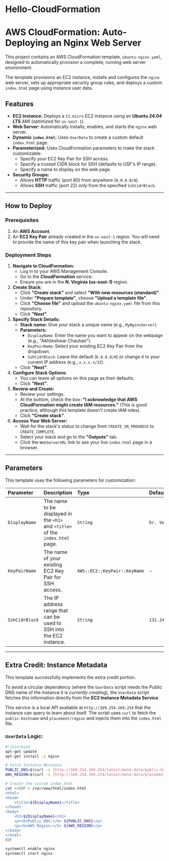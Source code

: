# Hello-CloudFormation

# AWS CloudFormation: Auto-Deploying an Nginx Web Server

This project contains an AWS CloudFormation template, `ubuntu-nginx.yaml`, designed to automatically provision a complete, running web server environment.

The template provisions an EC2 instance, installs and configures the `nginx` web server, sets up appropriate security group rules, and deploys a custom `index.html` page using instance user data.

## Features

* **EC2 Instance:** Deploys a `t2.micro` EC2 instance using an **Ubuntu 24.04 LTS** AMI (optimized for `us-east-1`).
* **Web Server:** Automatically installs, enables, and starts the `nginx` web server.
* **Dynamic `index.html`:** Uses `UserData` to create a custom default `index.html` page.
* **Parameterized:** Uses CloudFormation parameters to make the stack customizable:
    * Specify your EC2 Key Pair for SSH access.
    * Specify a trusted CIDR block for SSH (defaults to USF's IP range).
    * Specify a name to display on the web page.
* **Security Groups:**
    * Allows **HTTP** traffic (port 80) from anywhere (`0.0.0.0/0`).
    * Allows **SSH** traffic (port 22) *only* from the specified `SshCidrBlock`.

---

## How to Deploy

### Prerequisites

1.  An **AWS Account**.
2.  An **EC2 Key Pair** already created in the `us-east-1` region. You will need to provide the name of this key pair when launching the stack.

### Deployment Steps

1.  **Navigate to CloudFormation:**
    * Log in to your AWS Management Console.
    * Go to the **CloudFormation** service.
    * Ensure you are in the **N. Virginia (us-east-1)** region.
2.  **Create Stack:**
    * Click **"Create stack"** and select **"With new resources (standard)"**.
    * Under **"Prepare template"**, choose **"Upload a template file"**.
    * Click **"Choose file"** and upload the `ubuntu-nginx.yaml` file from this repository.
    * Click **"Next"**.
3.  **Specify Stack Details:**
    * **Stack name:** Give your stack a unique name (e.g., `MyNginxServer`).
    * **Parameters:**
        * `DisplayName`: Enter the name you want to appear on the webpage (e.g., "Akhileshwar Chauhan").
        * `KeyPairName`: Select your existing EC2 Key Pair from the dropdown.
        * `SshCidrBlock`: Leave the default (`0.0.0.0/0`) or change it to your current IP address (e.g., `x.x.x.x/32`).
    * Click **"Next"**.
4.  **Configure Stack Options:**
    * You can leave all options on this page as their defaults.
    * Click **"Next"**.
5.  **Review and Create:**
    * Review your settings.
    * At the bottom, check the box: **"I acknowledge that AWS CloudFormation might create IAM resources."** (This is good practice, although this template doesn't create IAM roles).
    * Click **"Create stack"**.
6.  **Access Your Web Server:**
    * Wait for the stack's status to change from `CREATE_IN_PROGRESS` to `CREATE_COMPLETE`.
    * Select your stack and go to the **"Outputs"** tab.
    * Click the `WebServerURL` link to see your live `index.html` page in a browser.

---

## Parameters

This template uses the following parameters for customization:

| Parameter | Description | Type | Default |
| :--- | :--- | :--- | :--- |
| `DisplayName` | The name to be displayed in the `<h1>` and `<title>` of the `index.html` page. | `String` | `Dr. Ventura` |
| `KeyPairName` | The name of your existing EC2 Key Pair for SSH access. | `AWS::EC2::KeyPair::KeyName` | - |
| `SshCidrBlock` | The IP address range that can be used to SSH into the EC2 instance. | `String` | `131.247.0.0/16` |

---

## Extra Credit: Instance Metadata

This template successfully implements the extra credit portion.

To avoid a circular dependency (where the `UserData` script needs the Public DNS name of the instance it is *currently creating*), the `UserData` script fetches this information directly from the **EC2 Instance Metadata Service**.

This service is a local API available at `http://169.254.169.254` that the instance can query to learn about itself. The script uses `curl` to fetch the `public-hostname` and `placement/region` and injects them into the `index.html` file.

### `UserData` Logic:

```bash
#!/bin/bash
apt-get update
apt-get install -y nginx

# Fetch Instance Metadata
PUBLIC_DNS=$(curl -s [http://169.254.169.254/latest/meta-data/public-hostname](http://169.254.169.254/latest/meta-data/public-hostname))
AWS_REGION=$(curl -s [http://169.254.169.254/latest/meta-data/placement/region](http://169.254.169.254/latest/meta-data/placement/region))

# Create the custom index.html
cat <<EOF > /var/www/html/index.html
<html>
<head>
    <title>${DisplayName}</title>
</head>
<body>
    <h1>${DisplayName}</h1>
    <p><b>Public DNS:</b> ${PUBLIC_DNS}</p>
    <p><b>AWS Region:</b> ${AWS_REGION}</p>
</body>
</html>
EOF

systemctl enable nginx
systemctl start nginx
